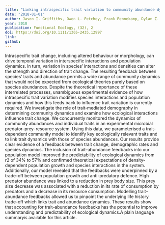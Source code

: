 ```yaml
---
title: "Linking intraspecific trait variation to community abundance dynamics improves ecological predictability by revealing a growth–defence trade-off"
date: "2018-01-01"
author: Jason I. Griffiths, Owen L. Petchey, Frank Pennekamp, Dylan Z. Childs
year: 2018
publication: Functional Ecology, (32), 2
doi: https://doi.org/10.1111/1365-2435.12997
link:
github:
---
```


Intraspecific trait change, including altered behaviour or morphology, can drive temporal variation in interspecific interactions and population dynamics. In turn, variation in species’ interactions and densities can alter the strength and direction of trait change. The resulting feedback between species’ traits and abundance permits a wide range of community dynamics that would not be expected from ecological theories purely based on species abundances. Despite the theoretical importance of these interrelated processes, unambiguous experimental evidence of how intraspecific trait variation modifies species interactions and population dynamics and how this feeds back to influence trait variation is currently required. We investigate the role of trait-mediated demography in determining community dynamics and examine how ecological interactions influence trait change. We concurrently monitored the dynamics of community abundances and individual traits in an experimental microbial predator–prey–resource system. Using this data, we parameterised a trait-dependent community model to identify key ecologically relevant traits and to link trait dynamics with those of species abundances. Our results provide clear evidence of a feedback between trait change, demographic rates and species dynamics. The inclusion of trait–abundance feedbacks into our population model improved the predictability of ecological dynamics from r2 of 34% to 57% and confirmed theoretical expectations of density-dependent population growth and species interactions in the system. Additionally, our model revealed that the feedbacks were underpinned by a trade-off between population growth and anti-predatory defence. High predator abundance was linked to a reduction in prey body size. This prey size decrease was associated with a reduction in its rate of consumption by predators and a decrease in its resource consumption. Modelling trait–abundance feedbacks allowed us to pinpoint the underlying life history trade-off which links trait and abundance dynamics. These results show that accounting for trait–abundance feedbacks has the potential to improve understanding and predictability of ecological dynamics.A plain language summaryis available for this article.